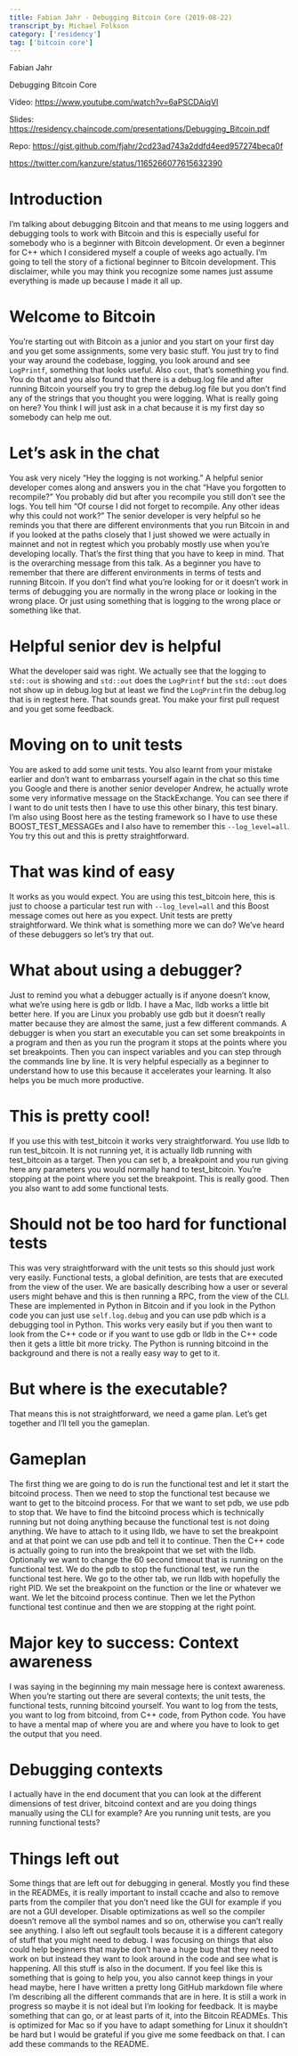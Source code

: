 ```yaml
---
title: Fabian Jahr - Debugging Bitcoin Core (2019-08-22)
transcript_by: Michael Folkson
category: ['residency']
tag: ['bitcoin core']
---
```


Fabian Jahr

Debugging Bitcoin Core

Video: <https://www.youtube.com/watch?v=6aPSCDAiqVI>

Slides: <https://residency.chaincode.com/presentations/Debugging_Bitcoin.pdf>

Repo: <https://gist.github.com/fjahr/2cd23ad743a2ddfd4eed957274beca0f>

<https://twitter.com/kanzure/status/1165266077615632390>

# Introduction

I’m talking about debugging Bitcoin and that means to me using loggers and debugging tools to work with Bitcoin and this is especially useful for somebody who is a beginner with Bitcoin development. Or even a beginner for C++ which I considered myself a couple of weeks ago actually. I’m going to tell the story of a fictional beginner to Bitcoin development. This disclaimer, while you may think you recognize some names just assume everything is made up because I made it all up.

# Welcome to Bitcoin

You’re starting out with Bitcoin as a junior and you start on your first day and you get some assignments, some very basic stuff. You just try to find your way around the codebase, logging, you look around and see `LogPrintf`, something that looks useful. Also `cout`, that’s something you find. You do that and you also found that there is a debug.log file and after running Bitcoin yourself you try to grep the debug.log file but you don’t find any of the strings that you thought you were logging. What is really going on here? You think I will just ask in a chat because it is my first day so somebody can help me out. 

# Let’s ask in the chat

You ask very nicely “Hey the logging is not working.” A helpful senior developer comes along and answers you in the chat “Have you forgotten to recompile?” You probably did but after you recompile you still don’t see the logs. You tell him “Of course I did not forget to recompile. Any other ideas why this could not work?” The senior developer is very helpful so he reminds you that there are different environments that you run Bitcoin in and if you looked at the paths closely that I just showed we were actually in mainnet and not in regtest which you probably mostly use when you’re developing locally. That’s the first thing that you have to keep in mind. That is the overarching message from this talk. As a beginner you have to remember that there are different environments in terms of tests and running Bitcoin. If you don’t find what you’re looking for or it doesn’t work in terms of debugging you are normally in the wrong place or looking in the wrong place. Or just using something that is logging to the wrong place or something like that.

# Helpful senior dev is helpful

What the developer said was right. We actually see that the logging to `std::out` is showing and `std::out` does the `LogPrintf` but the `std::out` does not show up in debug.log but at least we find the `LogPrintf`in the debug.log that is in regtest here. That sounds great. You make your first pull request and you get some feedback.

# Moving on to unit tests

You are asked to add some unit tests. You also learnt from your mistake earlier and don’t want to embarrass yourself again in the chat so this time you Google and there is another senior developer Andrew, he actually wrote some very informative message on the StackExchange. You can see there if I want to do unit tests then I have to use this other binary, this test binary. I’m also using Boost here as the testing framework so I have to use these BOOST_TEST_MESSAGEs and I also have to remember this `--log_level=all`. You try this out and this is pretty straightforward. 

# That was kind of easy

It works as you would expect. You are using this test_bitcoin here, this is just to choose a particular test run with `--log_level=all` and this Boost message comes out here as you expect. Unit tests are pretty straightforward. We think what is something more we can do? We’ve heard of these debuggers so let’s try that out.

# What about using a debugger?

Just to remind you what a debugger actually is if anyone doesn’t know, what we’re using here is gdb or lldb. I have a Mac, lldb works a little bit better here. If you are Linux you probably use gdb but it doesn’t really matter because they are almost the same, just a few different commands. A debugger is when you start an executable you can set some breakpoints in a program and then as you run the program it stops at the points where you set breakpoints. Then you can inspect variables and you can step through the commands line by line. It is very helpful especially as a beginner to understand how to use this because it accelerates your learning. It also helps you be much more productive.

# This is pretty cool!

If you use this with test_bitcoin it works very straightforward. You use lldb to run test_bitcoin. It is not running yet, it is actually lldb running with test_bitcoin as a target. Then you can set b, a breakpoint and you run giving here any parameters you would normally hand to test_bitcoin. You’re stopping at the point where you set the breakpoint. This is really good. Then you also want to add some functional tests. 

# Should not be too hard for functional tests

This was very straightforward with the unit tests so this should just work very easily. Functional tests, a global definition, are tests that are executed from the view of the user. We are basically describing how a user or several users might behave and this is then running a RPC, from the view of the CLI. These are implemented in Python in Bitcoin and if you look in the Python code you can just use `self.log.debug` and you can use pdb which is a debugging tool in Python. This works very easily but if you then want to look from the C++ code or if you want to use gdb or lldb in the C++ code then it gets a little bit more tricky. The Python is running bitcoind in the background and there is not a really easy way to get to it. 

# But where is the executable? 

That means this is not straightforward, we need a game plan. Let’s get together and I’ll tell you the gameplan.

# Gameplan

The first thing we are going to do is run the functional test and let it start the bitcoind process. Then we need to stop the functional test because we want to get to the bitcoind process. For that we want to set pdb, we use pdb to stop that. We have to find the bitcoind process which is technically running but not doing anything because the functional test is not doing anything. We have to attach to it using lldb, we have to set the breakpoint and at that point we can use pdb and tell it to continue. Then the C++ code is actually going to run into the breakpoint that we set with the lldb. Optionally we want to change the 60 second timeout that is running on the functional test. We do the pdb to stop the functional test, we run the functional test here. We go to the other tab, we run lldb with hopefully the right PID. We set the breakpoint on the function or the line or whatever we want. We let the bitcoind process continue. Then we let the Python functional test continue and then we are stopping at the right point. 

# Major key to success: Context awareness

I was saying in the beginning my main message here is context awareness. When you’re starting out there are several contexts; the unit tests, the functional tests, running bitcoind yourself. You want to log from the tests, you want to log from bitcoind, from C++ code, from Python code. You have to have a mental map of where you are and where you have to look to get the output that you need.

# Debugging contexts

I actually have in the end document that you can look at the different dimensions of test driver, bitcoind context and are you doing things manually using the CLI for example? Are you running unit tests, are you running functional tests?

# Things left out

Some things that are left out for debugging in general. Mostly you find these in the READMEs, it is really important to install ccache and also to remove parts from the compiler that you don’t need like the GUI for example if you are not a GUI developer. Disable optimizations as well so the compiler doesn’t remove all the symbol names and so on, otherwise you can’t really see anything. I also left out segfault tools because it is a different category of stuff that you might need to debug. I was focusing on things that also could help beginners that maybe don’t have a huge bug that they need to work on but instead they want to look around in the code and see what is happening. All this stuff is also in the document. If you feel like this is something that is going to help you, you also cannot keep things in your head maybe, here I have written a pretty long GitHub markdown file where I’m describing all the different commands that are in here. It is still a work in progress so maybe it is not ideal but I’m looking for feedback. It is maybe something that can go, or at least parts of it, into the Bitcoin READMEs. This is optimized for Mac so if you have to adapt something for Linux it shouldn’t be hard but I would be grateful if you give me some feedback on that. I can add these commands to the README.

